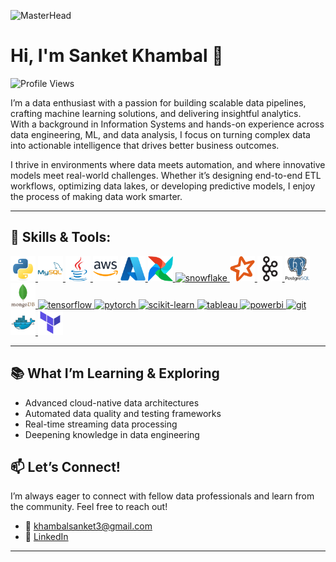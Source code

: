 ![MasterHead](https://raw.githubusercontent.com/Sutil/Sutil/2b2fad3bf54522bb30c8c170591fc68ff51b69e6/github-contribution-grid-snake2.svg)
# Hi, I'm Sanket Khambal 👋

![Profile Views](https://visitor-badge.laobi.icu/badge?page_id=Sanket-Khambal.Sanket-Khambal)

I’m a data enthusiast with a passion for building scalable data pipelines, crafting machine learning solutions, and delivering insightful analytics.  
With a background in Information Systems and hands-on experience across data engineering, ML, and data analysis, I focus on turning complex data into actionable intelligence that drives better business outcomes.

I thrive in environments where data meets automation, and where innovative models meet real-world challenges. Whether it’s designing end-to-end ETL workflows, optimizing data lakes, or developing predictive models, I enjoy the process of making data work smarter.

---

## 🔧 Skills & Tools:

<p align="left">
  <!-- Programming Languages -->
  <a href="https://www.python.org" target="_blank" rel="noreferrer">
    <img src="https://raw.githubusercontent.com/devicons/devicon/master/icons/python/python-original.svg" alt="python" width="40" height="40"/>
  </a> 
  <a href="https://www.mysql.com/" target="_blank" rel="noreferrer"> <img src="https://raw.githubusercontent.com/devicons/devicon/master/icons/mysql/mysql-original-wordmark.svg" alt="mysql" width="40" height="40"/> 
  <a href="https://www.java.com" target="_blank" rel="noreferrer">
    <img src="https://raw.githubusercontent.com/devicons/devicon/master/icons/java/java-original.svg" alt="java" width="40" height="40"/>
  </a>

  <!-- Cloud -->
  <a href="https://aws.amazon.com" target="_blank" rel="noreferrer">
    <img src="https://raw.githubusercontent.com/devicons/devicon/master/icons/amazonwebservices/amazonwebservices-original-wordmark.svg" alt="aws" width="40" height="40"/>
  </a> 
  <a href="https://azure.microsoft.com" target="_blank" rel="noreferrer">
    <img src="https://raw.githubusercontent.com/devicons/devicon/master/icons/azure/azure-original.svg" alt="azure" width="40" height="40"/>
  </a> 

  <!-- Data Engineering -->
  <a href="https://airflow.apache.org" target="_blank" rel="noreferrer">
    <img src="https://raw.githubusercontent.com/devicons/devicon/master/icons/apacheairflow/apacheairflow-original.svg" alt="airflow" width="40" height="40"/>
  </a> 
  <a href="https://snowflake.com" target="_blank" rel="noreferrer">
    <img src="https://img.icons8.com/?size=100&id=Mvbzy3ZDRcVj&format=png&color=000000" alt="snowflake" width="40" height="40"/>
  </a>
  <a href="https://spark.apache.org" target="_blank" rel="noreferrer">
    <img src="https://github.com/devicons/devicon/blob/master/icons/apachespark/apachespark-original.svg" alt="spark" width="40" height="40"/>
  </a>
  <a href="https://kafka.apache.org" target="_blank" rel="noreferrer">
    <img src="https://raw.githubusercontent.com/devicons/devicon/master/icons/apachekafka/apachekafka-original.svg" alt="kafka" width="40" height="40"/>
  </a>

  <!-- Databases -->
  <a href="https://www.postgresql.org" target="_blank" rel="noreferrer">
    <img src="https://raw.githubusercontent.com/devicons/devicon/master/icons/postgresql/postgresql-original-wordmark.svg" alt="postgresql" width="40" height="40"/>
  </a> 
  <a href="https://www.mongodb.com/" target="_blank" rel="noreferrer">
    <img src="https://raw.githubusercontent.com/devicons/devicon/master/icons/mongodb/mongodb-original-wordmark.svg" alt="mongodb" width="40" height="40"/>
  </a> 

  <!-- ML & DL -->
  <a href="https://www.tensorflow.org" target="_blank" rel="noreferrer">
    <img src="https://www.vectorlogo.zone/logos/tensorflow/tensorflow-icon.svg" alt="tensorflow" width="40" height="40"/>
  </a> 
  <a href="https://pytorch.org" target="_blank" rel="noreferrer">
    <img src="https://www.vectorlogo.zone/logos/pytorch/pytorch-icon.svg" alt="pytorch" width="40" height="40"/>
  </a> 
  <a href="https://scikit-learn.org" target="_blank" rel="noreferrer">
    <img src="https://upload.wikimedia.org/wikipedia/commons/0/05/Scikit_learn_logo_small.svg" alt="scikit-learn" width="40" height="40"/>
  </a>

  <!-- Visualization -->
  <a href="https://www.tableau.com" target="_blank" rel="noreferrer">
    <img src="https://img.icons8.com/?size=100&id=9Kvi1p1F0tUo&format=png&color=000000" alt="tableau" width="40" height="40"/>
  </a> 
  <a href="https://powerbi.microsoft.com" target="_blank" rel="noreferrer">
    <img src="https://img.icons8.com/?size=100&id=Ny0t2MYrJ70p&format=png&color=000000" alt="powerbi" width="40" height="40"/>
  </a> 

  <!-- Dev Tools -->
  <a href="https://git-scm.com/" target="_blank" rel="noreferrer">
    <img src="https://www.vectorlogo.zone/logos/git-scm/git-scm-icon.svg" alt="git" width="40" height="40"/>
  </a> 
  <a href="https://www.docker.com" target="_blank" rel="noreferrer">
    <img src="https://raw.githubusercontent.com/devicons/devicon/master/icons/docker/docker-original.svg" alt="docker" width="40" height="40"/>
  </a> 
  <a href="https://www.terraform.io" target="_blank" rel="noreferrer">
    <img src="https://raw.githubusercontent.com/devicons/devicon/master/icons/terraform/terraform-original.svg" alt="terraform" width="40" height="40"/>
  </a> 
</p>


---

## 📚 What I’m Learning & Exploring

- Advanced cloud-native data architectures  
- Automated data quality and testing frameworks    
- Real-time streaming data processing  
- Deepening knowledge in data engineering  

## 📫 Let’s Connect!

I’m always eager to connect with fellow data professionals and learn from the community. Feel free to reach out!

- 📧 khambalsanket3@gmail.com  
- 🔗 [LinkedIn]([https://www.linkedin.com/in/sanket-khambal/](https://www.linkedin.com/in/sanket-khambal-34416b207/))  

---

